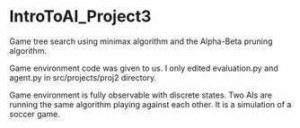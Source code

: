 # IntroToAI_Project3
Game tree search using minimax algorithm and the Alpha-Beta pruning algorithm.

Game environment code was given to us. I only edited evaluation.py and agent.py in src/projects/proj2 directory. 

Game environment is fully observable with discrete states. Two AIs are running the same algorithm playing against each other. It is a simulation of a soccer game. 
